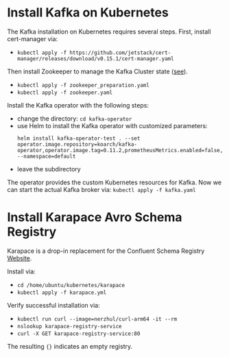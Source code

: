 # Install Kafka on Kubernetes
The Kafka installation on Kubernetes requires several steps.
First, install cert-manager via:
- `kubectl apply -f https://github.com/jetstack/cert-manager/releases/download/v0.15.1/cert-manager.yaml`

Then install Zookeeper to manage the Kafka Cluster state ([see](https://github.com/pravega/zookeeper-operator)).

- `kubectl apply -f zookeeper_preparation.yaml`
- `kubectl apply -f zookeeper.yaml`

Install the Kafka operator with the following steps:
- change the directory:
	`cd kafka-operator`
- use Helm to install the Kafka operator with customized parameters:
	```
	helm install kafka-operator-test . --set operator.image.repository=koarch/kafka-operator,operator.image.tag=0.11.2,prometheusMetrics.enabled=false,prometheusMetrics.authProxy.enabled=false,rbac.enabled=true,alertManager.enable=false --namespace=default
	```
- leave the subdirectory

The operator provides the custom Kubernetes resources for Kafka.
Now we can start the actual Kafka broker via:
`kubectl apply -f kafka.yaml`

# Install Karapace Avro Schema Registry 
Karapace is a drop-in replacement for the Confluent Schema Registry [Website](https://github.com/aiven/karapace).


Install via:  
- `cd /home/ubuntu/kubernetes/karapace`  
- `kubectl apply -f karapace.yml`

Verify successful installation via: 

- `kubectl run curl --image=nerzhul/curl-arm64 -it --rm`  
- `nslookup karapace-registry-service`
- `curl -X GET karapace-registry-service:80`

The resulting `{}` indicates an empty registry.

